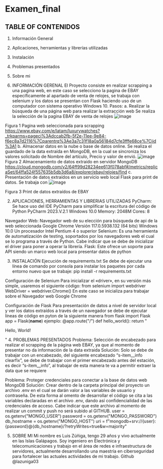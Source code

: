 # Examen_final
## TABLE OF CONTENIDOS
1. Información General 
2. Aplicaciones, herramientas y librerías utilizadas
3. Instalación
4. Problemas presentados
5. Sobre mi

1.	 INFORMACIÓN GERENAL
El Proyecto consiste en realizar scrapping a una pagina web, en este caso se selecciono la pagina de EBAY específicamente al apartado de venta de relojes, se trabaja con selenium  y los datos se presentan con Flask haciendo uso de un computador con sistema operativo Windows 10.
Pasos:
a.	Realizar la búsqueda de una página web para realizar la extracción web
Se realiza la selección de la pagina EBAY de venta de relojes
 ![image](https://github.com/lazuniga03/Examen_final/assets/144503813/3579424c-bf98-4cc6-b29c-0f17252e93e9)

Figura 1 Pagina web seleccionada para scrapping https://www.ebay.com/e/latam/luxurywatches?_trkparms=pageci%3Adccab2fb-5f2e-11ee-9e84-f6ec8a7d2116%7Cparentrq%3Ae3a7c31f18a0a56184d7cfe3fffe68ce%7Ciid%3A1
b.	Almacenar datos en la nube o base de datos online.
Se realiza el guardado de la data extraída en MongoDB, en la cual se sincroniza los valores solicitado de Nombre del artículo, Precio y valor de envió.
 ![image](https://github.com/lazuniga03/Examen_final/assets/144503813/f113ea92-c96b-4fbb-a3ed-30dd56d60afa)
Figura 2 Almacenamiento de datos extraido en servidor MongoDB https://cloud.mongodb.com/v2/64ff99d28234ee613f078abf#/metrics/replicaSet/64ffa524f557635b5db3d6a8/explorer/ebay/relojes/find 
c.	Presentación de datos extraídos en un servicio web local Flask para print de datos.
Se trabaja con 
 ![image](https://github.com/lazuniga03/Examen_final/assets/144503813/ab95b112-f219-4a19-9b32-fccf35b8f656)

Figura 3 Print de datos extraídos de EBAY

2.	APLICACIONES, HERRAMIENTAS Y LIBRERIAS UTILIZADAS
PyCharm: Se hace uso del IDE PyCharm para simplificar la escritura del código de Python
PyCharm 2023.V.2.1
Windows 10.0
Memory: 2048M
Cores: 8

Navegador Web: Navegador web de su elección para búsqueda de api de la web seleccionada 
Google Chrome Versión 117.0.5938.132 (64 bits)
Windows 10.0
Un procesador Intel Pentium 4 o superior
Selenium: Es una herramienta de automatización de testing, soportados por los navegadores web el cual se lo programa a través de Python. Cabe indicar que se debe de inicializar el driver para poner a operar la librería.
Flask: Este ofrece un soporte para API siendo un marco web local para presentar datos de python

3.	INSTALACIÓN
Ejecución de requirements.txt
Se debe de ejecutar una línea de comando por consola para instalar los paquetes por cada entorno nuevo que se trabaje:
pip install -r requirements.txt

Configuración de Selenium
Para inicializar el «driver», en su versión más simple, usaremos el siguiente código:
from selenium import webdriver
WebDriver = webdriver.Chrome()
En este caso se inicializa para trabajar sobre el Navegador web Google Chrome

Configuración de Flask 
Para presentación de datos a nivel de servidor local y ver los datos extraídos a través de un navegador se debe de ejecutar líneas de código en pyton de la siguiente manera
from flask import Flask
app = Flask(__name__)
ejemplo:
@app.route("/")
def hello_world():
    return "<p>Hello, World!</p>"
4.	PROBLEMAS PRESENTADOS
Problema: Selección de encabezado para realizar el scrapping de la página web EBAY, ya que al momento de presentar no da información de la data extraida
Solución: Solo se debe de trabajar con un encabezado, del siguiente encabezado “s-item__info clearfix”, se debe de trabajar con el primer encabezado antes del estación, es decir “s-item__info”, al trabajar de esta manera te va a permitir extraer la data que se requiere

Problema: Proteger credenciales para conectar a la base de datos web MongoDB
Solución: Crear dentro de la carpeta principal del proyecto un archivo .env en el cual se darán valor a las variables de usuario y contraseña. De esta forma al omento de desarrollar el código se cita a las variables declaradas en el archivo .env, dando así confidencialidad de las credenciales de acceso. Cabe indicar que este archivo al momento de realizar un commit y push no será subido al GITHUB.
user = os.getenv("MONGO_USER")
 password = os.getenv("MONGO_PASSWORD")
 db_hostname = os.getenv("MONGO_HOST")
 uri = f"mongodb+srv://{user}:{password}@{db_hostname}/?retryWrites=true&w=majority"

5.	SOBRE MI
Mi nombre es Luis Zúñiga, tengo 29 años y vivo actualmente en las Islas Galápagos. Soy ingeniero en Electrónica y telecomunicaciones y trabajo en el área de redes e infraestructura de servidores, actualmente desarrollando una maestría en ciberseguridad para fortalecer las actuales actividades de mi trabajo.
Github @lazuniga03 
